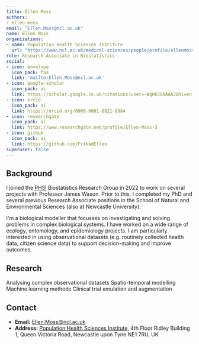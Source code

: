 ```yaml
---
title: Ellen Moss
authors:
- ellen_moss
email: "Ellen.Moss@ncl.ac.uk"
name: Ellen Moss
organizations:
- name: Population Health Sciences Institute
  url: "https://www.ncl.ac.uk/medical-sciences/people/profile/ellenmoss.html"
role: Research Associate in Biostatistics
social:
- icon: envelope
  icon_pack: fas
  link: 'mailto:Ellen.Moss@ncl.ac.uk'
- icon: google-scholar
  icon_pack: ai
  link: https://scholar.google.co.uk/citations?user=-WqH63QAAAAJ&hl=en
- icon: orcid
  icon_pack: ai
  link: https://orcid.org/0000-0001-8821-8984
- icon: researchgate
  icon_pack: ai
  link: https://www.researchgate.net/profile/Ellen-Moss-3
- icon: github
  icon_pack: ai
  link: https://github.com/FrikadEllen
superuser: false
---
```


## Background 

I joined the [PHSI](https://www.ncl.ac.uk/medical-sciences/research/institutes/health-sciences/) Biostatistics Research Group in 2022 to work on several projects with Professor James Wason. Prior to this, I completed my PhD and several previous Research Associate positions in the School of Natural and Environmental Sciences (also at Newcastle University).

I'm a biological modeller that focusses on investigating and solving problems in complex biological systems. I have worked on a wide range of ecology, entomology, and epidemiology projects. I am particularly interested in using observational datasets (e.g. routinely collected health data, citizen science data) to support decision-making and improve outcomes. 

## Research 


Analysing complex observational datasets
Spatio-temporal modelling
Machine learning methods
Clinical trial emulation and augmentation



## Contact

- __Email:__ [Ellen.Moss@ncl.ac.uk](mailto:Ellen.Moss@ncl.ac.uk)
- __Address:__ [Population Health Sciences Institute](https://www.ncl.ac.uk/medical-sciences/research/institutes/health-sciences/), 4th Floor Ridley Building 1, Queen Victoria Road, Newcastle upon Tyne NE1 7RU, UK


